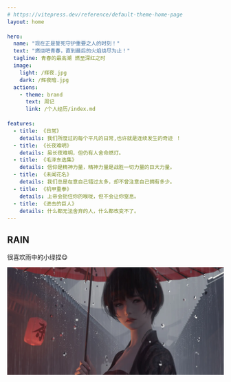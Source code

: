 ```yaml
---
# https://vitepress.dev/reference/default-theme-home-page
layout: home

hero:
  name: "现在正是誓死守护重要之人的时刻！"
  text: "燃烧吧青春，直到最后的火焰烧尽为止！"
  tagline: 青春的最高潮 燃至深红之时 
  image:
    light: /辉夜.jpg
    dark: /辉夜暗.jpg
  actions:
    - theme: brand
      text: 周记
      link: /个人经历/index.md

features:
  - title: 《日常》
    details: 我们所度过的每个平凡的日常,也许就是连续发生的奇迹 ！
  - title: 《长夜难明》
    details: 虽长夜难明，但仍有人舍命燃灯。
  - title: 《毛泽东选集》
    details: 信仰是精神力量，精神力量是战胜一切力量的巨大力量。
  - title: 《未闻花名》
    details: 我们总是在意自己错过太多，却不曾注意自己拥有多少。
  - title: 《机甲重拳》
    details: 上帝会扼住你的喉咙，但不会让你窒息。
  - title: 《进击的巨人》
    details: 什么都无法舍弃的人，什么都改变不了。
---
```


## RAIN

很喜欢雨中的小绿捏:yum:

![dark](图片素材库\rain.webp)

